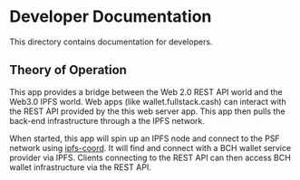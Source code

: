 # Developer Documentation

This directory contains documentation for developers.

## Theory of Operation

This app provides a bridge between the Web 2.0 REST API world and the Web3.0 IPFS world. Web apps (like wallet.fullstack.cash) can interact with the REST API provided by the this web server app. This app then pulls the back-end infrastructure through a the IPFS network.

When started, this app will spin up an IPFS node and connect to the PSF network using [ipfs-coord](https://www.npmjs.com/package/ipfs-coord). It will find and connect with a BCH wallet service provider via IPFS. Clients connecting to the REST API can then access BCH wallet infrastructure via the REST API.
